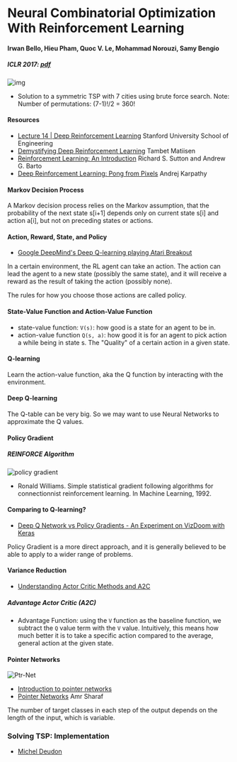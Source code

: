 Neural Combinatorial Optimization With Reinforcement Learning
=============================================================
#### Irwan Bello, Hieu Pham, Quoc V. Le, Mohammad Norouzi, Samy Bengio
##### ICLR 2017: [pdf](https://arxiv.org/pdf/1611.09940.pdf)

![img](https://upload.wikimedia.org/wikipedia/commons/2/2b/Bruteforce.gif)
- Solution to a symmetric TSP with 7 cities using brute force search. Note: Number of permutations: (7-1)!/2 = 360!

#### Resources
- [Lecture 14 | Deep Reinforcement Learning](https://youtu.be/lvoHnicueoE)
Stanford University School of Engineering
- [Demystifying Deep Reinforcement
Learning](https://www.intel.ai/demystifying-deep-reinforcement-learning/) Tambet Matiisen
- [Reinforcement Learning: An
Introduction](http://incompleteideas.net/book/the-book-2nd.html) Richard S.
Sutton and Andrew G. Barto
- [Deep Reinforcement Learning: Pong from
Pixels](http://karpathy.github.io/2016/05/31/rl/) Andrej Karpathy

#### Markov Decision Process
A Markov decision process relies on the Markov assumption, that the probability
of the next state s[i+1] depends only on current state s[i] and action a[i],
but not on preceding states or actions.

#### Action, Reward, State, and Policy
- [Google DeepMind's Deep Q-learning playing Atari
Breakout](https://www.youtube.com/watch?v=V1eYniJ0Rnk&vl=en)

In a certain environment, the RL agent can take an action. The action can lead
the agent to a new state (possibly the same state), and it will receive a
reward as the result of taking the action (possibly none).

The rules for how you choose those actions are called policy.

#### State-Value Function and Action-Value Function
- state-value function: `V(s)`: how good is a state for an agent to be in.
- action-value function `Q(s, a)`: how good it is for an agent to pick action a
while being in state s. The "Quality" of a certain action in a given state.

#### Q-learning
Learn the action-value function, aka the Q function by interacting with the
environment.

#### Deep Q-learning
The Q-table can be very big. So we may want to use Neural Networks to
approximate the Q values.

#### Policy Gradient
##### REINFORCE Algorithm
![policy gradient](https://cdn-images-1.medium.com/max/1600/1*YQqZyAJ1QehPXFW36TKwmw.png)
- Ronald Williams. Simple statistical gradient following algorithms for
connectionnist reinforcement learning. In Machine Learning, 1992.

#### Comparing to Q-learning?
- [Deep Q Network vs Policy Gradients - An Experiment on VizDoom with
Keras](https://flyyufelix.github.io/2017/10/12/dqn-vs-pg.html)

Policy Gradient is a more direct approach, and it is generally believed to be
able to apply to a wider range of problems.

#### Variance Reduction
- [Understanding Actor Critic Methods and
A2C](https://towardsdatascience.com/understanding-actor-critic-methods-931b97b6df3f)

##### Advantage Actor Critic (A2C)
- Advantage Function: using the `V` function as the baseline function, we
subtract the `Q` value term with the `V` value. Intuitively, this means how much
better it is to take a specific action compared to the average, general action
at the given state.

#### Pointer Networks
![Ptr-Net](https://cdn-images-1.medium.com/max/1600/1*ztyKI9gryzcu-26PdHGRWg.png)
- [Introduction to pointer networks](http://fastml.com/introduction-to-pointer-networks/)
- [Pointer Networks](https://medium.com/@sharaf/a-paper-a-day-11-pointer-networks-59f7af1a611c) Amr Sharaf

The number of target classes in each step of the output depends on the length of the input, which is variable.

### Solving TSP: Implementation 
- [Michel Deudon](https://github.com/MichelDeudon/encode-attend-navigate/blob/master/code/Neural_Reinforce.ipynb)
